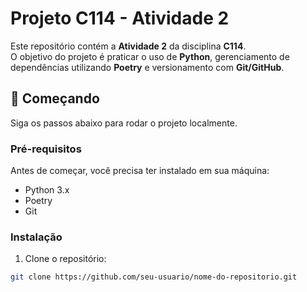 # Projeto C114 - Atividade 2

Este repositório contém a **Atividade 2** da disciplina **C114**.  
O objetivo do projeto é praticar o uso de **Python**, gerenciamento de dependências utilizando **Poetry** e versionamento com **Git/GitHub**.

## 🚀 Começando

Siga os passos abaixo para rodar o projeto localmente.

### Pré-requisitos

Antes de começar, você precisa ter instalado em sua máquina:

- Python 3.x
- Poetry
- Git

### Instalação

1. Clone o repositório:

```bash
git clone https://github.com/seu-usuario/nome-do-repositorio.git
